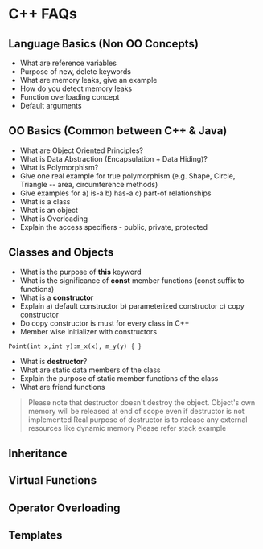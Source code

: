 # C++ FAQs

## Language Basics (Non OO Concepts)
* What are reference variables
* Purpose of new, delete keywords
* What are memory leaks, give an example
* How do you detect memory leaks
* Function overloading concept
* Default arguments

## OO Basics (Common between C++ & Java)
* What are Object Oriented Principles?
* What is Data Abstraction (Encapsulation + Data Hiding)?
* What is Polymorphism?
* Give one real example for true polymorphism (e.g. Shape, Circle, Triangle -- area, circumference methods)
* Give examples for a) is-a b) has-a c) part-of relationships
* What is a class
* What is an object
* What is Overloading
* Explain the access specifiers - public, private, protected

## Classes and Objects
* What is the purpose of **this** keyword
* What is the significance of **const** member functions (const suffix to functions)
* What is a **constructor**
* Explain a) default constructor b) parameterized constructor c) copy constructor
* Do copy constructor is must for every class in C++
* Member wise initializer with constructors
```
Point(int x,int y):m_x(x), m_y(y) { }
```
* What is **destructor**?
* What are static data members of the class
* Explain the purpose of static member functions of the class
* What are friend functions

> Please note that destructor doesn't destroy the object. Object's own memory
> will be released at end of scope even if destructor is not implemented
> Real purpose of destructor is to release any external resources like dynamic memory
> Please refer stack example
  
## Inheritance

## Virtual Functions

## Operator Overloading

## Templates
